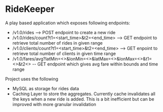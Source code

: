 
RideKeeper
==========

A play based application which exposes following endpoints:
  * /v1.0/rides --> POST endpoint to create a new ride 
  * /v1.0/rides/count?t1=<start_time>&t2=<end_time> --> GET endpoint to
    retrieve total number of rides in given range
  * /v1.0/clients/count?t1=<start_time>&t2=<end_time> --> GET enpoint to
    retrieve total number of clients in given time range
  * /v1.0/fares/avg?latMin=<>&lonMin=<>&latMax=<>&lonMax=<>&t1=<>&t2<> --
    GET endpoint which gives avg fare within bounds and time range 


Project uses the following
  * MySQL as storage for rides data
  * Caching Layer to store the aggregates. Currently cache invalidates all the
    keys when a new ride is added. This is a bit inefficient but can be
    improved with more granular invalidation
